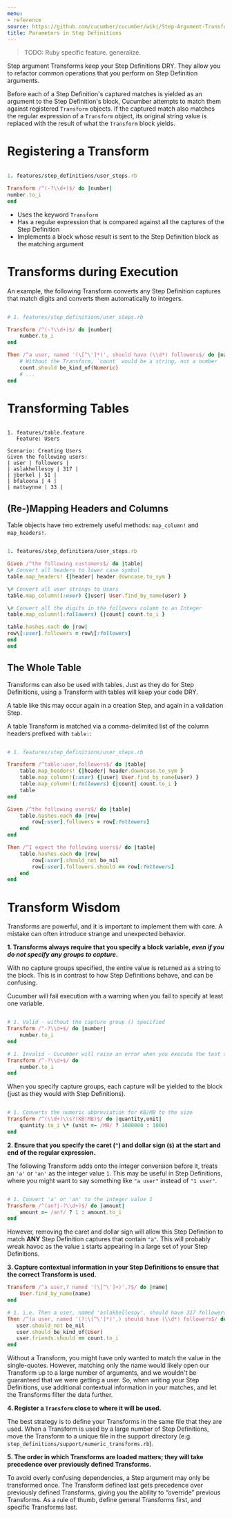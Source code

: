 ```yaml
---
menu:
- reference
source: https://github.com/cucumber/cucumber/wiki/Step-Argument-Transforms/
title: Parameters in Step Definitions
---
```


> TODO: Ruby specific feature. generalize.

Step argument Transforms keep your Step Definitions DRY. They allow you to refactor common operations that you perform on Step Definition arguments.

Before each of a Step Definition's captured matches is yielded as an argument to the Step Definition's block, Cucumber attempts to match them against registered `Transform` objects. If the captured match also matches the regular expression of a `Transform` object, its original string value is replaced with the result of what the `Transform` block yields.

# Registering a Transform

```ruby

1. features/step_definitions/user_steps.rb

Transform /^(-?\\d+)$/ do |number|
number.to_i
end
```

- Uses the keyword `Transform`
- Has a regular expression that is compared against all the captures of the Step Definition
- Implements a block whose result is sent to the Step Definition block as the matching argument

# Transforms during Execution

An example, the following Transform converts any Step Definition captures that match digits and converts them automatically to integers.

```ruby

# 1. features/step_definitions/user_steps.rb

Transform /^(-?\\d+)$/ do |number|
    number.to_i
end

Then /^a user, named '(\[^\']*)', should have (\\d*) followers$/ do |name,count|
    # Without the Transform, `count` would be a string, not a number
    count.should be_kind_of(Numeric)
    # ...
end

```

# Transforming Tables

```gherkin

1. features/table.feature
   Feature: Users

Scenario: Creating Users
Given the following users:
| user | followers |
| aslakhellesoy | 317 |
| jberkel | 51 |
| bfaloona | 4 |
| mattwynne | 33 |
```

## (Re-)Mapping Headers and Columns

Table objects have two extremely useful methods: `map_column!` and `map_headers!`.

```ruby

1. features/step_definitions/user_steps.rb

Given /^the following customers$/ do |table|
\# Convert all headers to lower case symbol
table.map_headers! {|header| header.downcase.to_sym }

\# Convert all user strings to Users
table.map_column!(:user) {|user| User.find_by_name(user) }

\# Convert all the digits in the followers column to an Integer
table.map_column!(:followers) {|count| count.to_i }

table.hashes.each do |row|
row\[:user].followers = row\[:followers]
end
end
```

## The Whole Table

Transforms can also be used with tables. Just as they do for Step Definitions, using a Transform with tables will keep your code DRY.

A table like this may occur again in a creation Step, and again in a validation Step.

A table Transform is matched via a comma-delimited list of the column headers prefixed with `table:`:

```ruby

# 1. features/step_definitions/user_steps.rb

Transform /^table:user,followers$/ do |table|
    table.map_headers! {|header| header.downcase.to_sym }
    table.map_column!(:user) {|user| User.find_by_name(user) }
    table.map_column!(:followers) {|count| count.to_i }
    table
end

Given /^the following users$/ do |table|
    table.hashes.each do |row|
        row[:user].followers = row[:followers]
    end
end

Then /^I expect the following users$/ do |table|
    table.hashes.each do |row|
        row[:user].should_not be_nil
        row[:user].followers.should == row[:followers]
    end
end
```

# Transform Wisdom

Transforms are powerful, and it is important to implement them with care. A mistake can often introduce strange and unexpected behavior.

**1. Transforms always require that you specify a block variable, _even if you do not specify any groups to capture_.**

With no capture groups specified, the entire value is returned as a string to the block. This is in contrast to how Step Definitions behave, and can be confusing.

Cucumber will fail execution with a warning when you fail to specify at least one variable.

```ruby

# 1. Valid - without the capture group () specified
Transform /^-?\\d+$/ do |number|
    number.to_i
end
```

```ruby
# 1. Invalid - Cucumber will raise an error when you execute the test suite
Transform /^-?\\d+$/ do
    number.to_i
end
```

When you specify capture groups, each capture will be yielded to the block (just as they would with Step Definitions).

```ruby

# 1. Converts the numeric abbreviation for KB/MB to the size
Transform /^(\\d+)\\s?(KB|MB)$/ do |quantity,unit|
    quantity.to_i \* (unit =~ /MB/ ? 1000000 : 1000)
end
```

**2. Ensure that you specify the caret (`^`) and dollar sign (`$`) at the start and end of the regular expression.**

The following Transform adds onto the integer conversion before it, treats an `'a'` or `'an'` as the integer value `1`. This may be useful in Step Definitions, where you might want to say something like `"a user"` instead of `"1 user"`.

```ruby

# 1. Convert 'a' or 'an' to the integer value 1
Transform /^(an?|-?\\d+)$/ do |amount|
    amount =~ /an?/ ? 1 : amount.to_i
end
```

However, removing the caret and dollar sign will allow this Step Definition to match **ANY** Step Definition captures that contain `"a"`. This will probably wreak havoc as the value `1` starts appearing in a large set of your Step Definitions.

**3. Capture contextual information in your Step Definitions to ensure that the correct Transform is used.**

```ruby
Transform /^a user,? named '(\[^\']+)',?$/ do |name|
    User.find_by_name(name)
end

# 1. i.e. Then a user, named 'aslakhellesoy', should have 317 followers
Then /^(a user, named '(?:\[^\']*)',) should have (\\d*) followers$/ do |user,count|
   user.should_not be_nil
   user.should be_kind_of(User)
   user.friends.should == count.to_i
end
```

Without a Transform, you might have only wanted to match the value in the single-quotes. However, matching only the name would likely open our Transform up to a large number of arguments, and we wouldn't be guaranteed that we were getting a user. So, when writing your Step Definitions, use additional contextual information in your matches, and let the Transforms filter the data further.

**4. Register a `Transform` close to where it will be used.**

The best strategy is to define your Transforms in the same file that they are used. When a Transform is used by a large number of Step Definitions, move the Transform to a unique file in the support directory (e.g. `step_definitions/support/numeric_transforms.rb`).

**5. The order in which Transforms are loaded matters; they will take precedence over previously defined Transforms.**

To avoid overly confusing dependencies, a Step argument may only be transformed once. The Transform defined last gets precedence over previously defined Transforms, giving you the ability to “override” previous Transforms. As a rule of thumb, define general Transforms first, and specific Transforms last.

